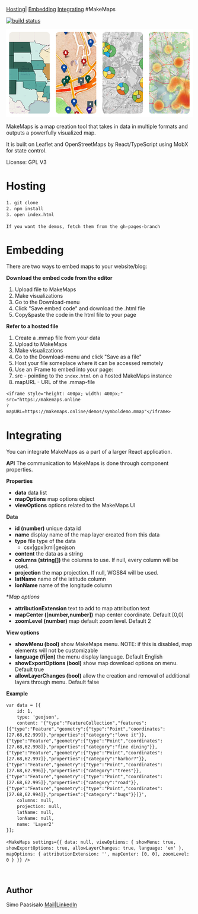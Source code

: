[Hosting](#hosting)|
[Embedding](#embedding)
[Integrating](#integrating)
#MakeMaps

 [![build status](https://travis-ci.org/simopaasisalo/MakeMaps.svg?branch=master)](http://travis-ci.org/simopaasisalo/MakeMaps)

![alt text](https://github.com/simopaasisalo/MakeMaps/blob/master/misc/map_preview.png "Map previews")



MakeMaps is a map creation tool that takes in data in multiple formats and outputs a powerfully visualized map.

It is built on Leaflet and OpenStreetMaps by React/TypeScript using MobX for state control.


License: GPL V3

Hosting
=======
```
1. git clone
2. npm install
3. open index.html

If you want the demos, fetch them from the gh-pages-branch
```

Embedding
=========
There are two ways to embed maps to your website/blog:

**Download the embed code from the editor**

1. Upload file to MakeMaps
2. Make visualizations
3. Go to the Download-menu
4. Click "Save embed code" and download the .html file
5. Copy&paste the code in the html file to your page

**Refer to a hosted file**

1. Create a .mmap file from your data
  1. Upload to MakeMaps
  2. Make visualizations
  2. Go to the Download-menu and click "Save as a file"
2. Host your file someplace where it can be accessed remotely
3. Use an IFrame to embed into your page:
  1. src - pointing to the `index.html` on a hosted MakeMaps instance
  2. mapURL - URL of the .mmap-file
```
<iframe style="height: 400px; width: 400px;"
src="https://makemaps.online
?
mapURL=https://makemaps.online/demos/symboldemo.mmap"</iframe>
```

Integrating
===========

You can integrate MakeMaps as a part of a larger React application.

**API**
The communication to MakeMaps is done through component properties.

**Properties**
- **data** data list
- **mapOptions** map options object
- **viewOptions** options related to the MakeMaps UI

**Data**
- **id (number)** unique data id
- **name** display name of the map layer created from this data
- **type** file type of the data
  - csv|gpx|kml|geojson
- **content** the data as a string
- **columns (string[])** the columns to use. If null, every column will be used.
- **projection** the map projection. If null, WGS84 will be used.
- **latName** name of the latitude column
- **lonName** name of the longitude column

**Map options*
- **attributionExtension** text to add to map attribution text
- **mapCenter ([number,number])** map center coordinate. Default [0,0]
- **zoomLevel (number)** map default zoom level. Default 2

**View options**
- **showMenu (bool)** show MakeMaps menu. NOTE: if this is disabled, map elements will not be customizable
- **language (fi|en)** the menu display language. Default English
- **showExportOptions (bool)** show map download options on menu. Default true
- **allowLayerChanges (bool)** allow the creation and removal of additional layers through menu. Default false

**Example**
```
var data = [{
    id: 1,
    type: 'geojson',
    content: '{"type":"FeatureCollection","features":[{"type":"Feature","geometry":{"type":"Point","coordinates":[27.68,62.999]},"properties":{"category":"love it"}},{"type":"Feature","geometry":{"type":"Point","coordinates":[27.68,62.998]},"properties":{"category":"fine dining"}},{"type":"Feature","geometry":{"type":"Point","coordinates":[27.68,62.997]},"properties":{"category":"harbor?"}},{"type":"Feature","geometry":{"type":"Point","coordinates":[27.68,62.996]},"properties":{"category":"trees"}},{"type":"Feature","geometry":{"type":"Point","coordinates":[27.68,62.995]},"properties":{"category":"road"}},{"type":"Feature","geometry":{"type":"Point","coordinates":[27.68,62.994]},"properties":{"category":"bugs"}}]}',
    columns: null,
    projection: null,
    latName: null,
    lonName: null,
    name: 'Layer2'
}];

<MakeMaps settings={{ data: null, viewOptions: { showMenu: true, showExportOptions: true, allowLayerChanges: true, language: 'en' }, mapOptions: { attributionExtension: '', mapCenter: [0, 0], zoomLevel: 0 } }} />



```


Author
-----
Simo Paasisalo [Mail](mailto:simopaasisalo@fastmail.com)|[LinkedIn](https://linkedin.com/in/simopaasisalo)
